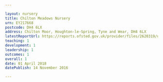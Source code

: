 ```yaml
---

layout: nursery
title: Chilton Meadows Nursery
urn: EY217668
postcode: DH4 6LX
address: Chilton Moor, Houghton-le-Spring, Tyne and Wear, DH4 6LX
latestReportUrl: https://reports.ofsted.gov.uk/provider/files/2620319/urn/EY217668.pdf
teaching: 1
development: 1
leadership: 1
outcomes: 1
overall: 1
date: 01 April 2018 
datePublish: 14 November 2016

---
```

